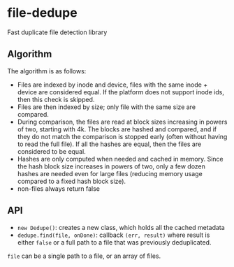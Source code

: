 # file-dedupe

Fast duplicate file detection library

## Algorithm

The algorithm is as follows:

- Files are indexed by inode and device, files with the same inode + device are considered equal. If the platform does not support inode ids, then this check is skipped.
- Files are then indexed by size; only file with the same size are compared.
- During comparison, the files are read at block sizes increasing in powers of two, starting with 4k. The blocks are hashed and compared, and if they do not match the comparison is stopped early (often without having to read the full file). If all the hashes are equal, then the files are considered to be equal.
- Hashes are only computed when needed and cached in memory. Since the hash block size increases in powers of two, only a few dozen hashes are needed even for large files (reducing memory usage compared to a fixed hash block size).
- non-files always return false

## API

- `new Dedupe()`: creates a new class, which holds all the cached metadata
- `dedupe.find(file, onDone)`: callback `(err, result)` where result is either `false` or a full path to a file that was previously deduplicated.

`file` can be a single path to a file, or an array of files.
